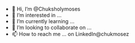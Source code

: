 - 👋 Hi, I’m @Chuksholymoses
- 👀 I’m interested in ...
- 🌱 I’m currently learning ...
- 💞️ I’m looking to collaborate on ...
- 📫 How to reach me ... on LinkedIn@chukmosez

<!---
Chuksholymoses/Chuksholymoses is a ✨ special ✨ repository because its `README.md` (this file) appears on your GitHub profile.
You can click the Preview link to take a look at your changes.
--->
